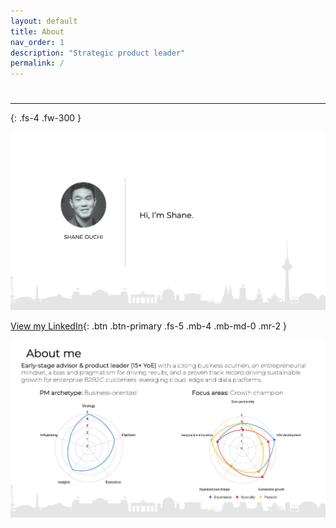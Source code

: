 ```yaml
---
layout: default
title: About
nav_order: 1
description: "Strategic product leader"
permalink: /
---
```



# 

---
{: .fs-4 .fw-300 }

![](/assets/images/bio-photo-3.jpg)

[View my LinkedIn](https://linkedin.com/in/shaneouchi){: .btn .btn-primary .fs-5 .mb-4 .mb-md-0 .mr-2 }


![](/assets/images/about-me.jpg)


